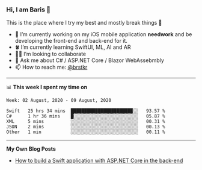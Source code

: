 ### Hi, I am Baris 👋

This is the place where I try my best and mostly break things :rofl:


- 🔭  I’m currently working on my iOS mobile application **needwork** and be developing the front-end and back-end for it.
- 🍀  I’m currently learning SwiftUI, ML, AI and AR
- ✌🏻  I’m looking to collaborate
- 💬  Ask me about C# / ASP.NET Core / Blazor WebAssebmbly
- 📫  How to reach me: [@brstkr](https://brstkr.com/contact.html)

---------

📊 **This week I spent my time on**
<!--START_SECTION:waka-->
```text
Week: 02 August, 2020 - 09 August, 2020

Swift   25 hrs 34 mins  ███████████████████████░░   93.57 % 
C#      1 hr 36 mins    █░░░░░░░░░░░░░░░░░░░░░░░░   05.87 % 
XML     5 mins          ░░░░░░░░░░░░░░░░░░░░░░░░░   00.31 % 
JSON    2 mins          ░░░░░░░░░░░░░░░░░░░░░░░░░   00.13 % 
Other   1 min           ░░░░░░░░░░░░░░░░░░░░░░░░░   00.11 %
```
<!--END_SECTION:waka-->

---------

**My Own Blog Posts**
 - [How to build a Swift application with ASP.NET Core in the back-end](https://medium.com/@brstkr3/how-to-connect-your-swift-application-to-an-asp-net-core-back-end-cc0ab9a4fba8)
